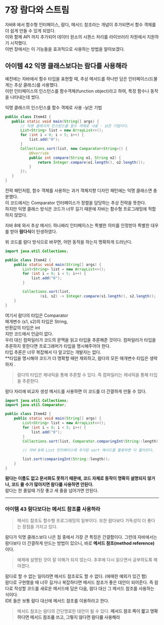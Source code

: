 # 7장 람다와 스트림  
자바8 에서 함수형 인터페이스, 람다, 메서드 참조라는 개념이 추가되면서 함수 객체를 더 쉽게 만들 수 있게 되었다.  
이와 함께 API 까지 추가되어 데이터 원소의 시퀀스 처리를 라이브러리 차원에서 지원하기 시작했다.  
이번 장에서는 이 기능들을 효과적으로 사용하는 방법을 알아보겠다.   
  
## 아이템 42 익명 클래스보다는 람다를 사용해라  
예전에는 자바에서 함수 타입을 표현할 때, 추상 메서드를 하나만 담은 인터페이스(드물게는 추상 클래스)를 사용했다.  
이런 인터페이스의 인스턴스를 함수객체(function object)라고 하여, 특정 함수나 동작을 나타내는데 썼다.  
  
익명 클래스의 인스턴스를 함수 객체로 사용 -낡은 기법 
 ```java
public class Item42 {
    public static void main(String[] args) {
        // 익명 클래시의 인스턴스를 함수 객체로 사용 - 낡은 기법이다.
        List<String> list = new ArrayList<>();
        for (int i = 0; i < 5; i++) {
            list.add("0");
        }
        Collections.sort(list, new Comparator<String>() {
            @Override
            public int compare(String o1, String o2) {
                return Integer.compare(o1.length(), o2.length());
            }
        });
    }
}
```
전략 패턴처럼, 함수 객체를 사용하는 과거 객체지향 디자인 패턴에는 익명 클래스면 충분했다.  
이 코드에서는 Comparator 인터페이스가 정렬을 담당하는 추상 전략을 뜻한다.  
하지만 익명 클래스 방식은 코드가 너무 길기 때문에 자바는 함수형 프로그래밍에 적합하지 않았다.  
  
자바 8에 와서 추상 메서드 하나짜리 인터페이스는 특별한 의미를 인정받아 특별한 대우를 받아 **람다식**이 탄생하였다. 

위 코드를 람다 방식으로 바꾸면, 어떤 동작을 하는지 명확하게 드러난다.

```java
import java.util.Collections;

public class Item42 {
    public static void main(String[] args) {
        List<String> list = new ArrayList<>();
        for (int i = 0; i < 5; i++) {
            list.add("0");
        }

        Collections.sort(list,
                (s1, s2) -> Integer.compare(s1.length(), s2.length));
    }
}
```
여기서 람다의 타입은 Comparator<String>  
매개변수 (s1, s2)의 타입은 String,  
반환값의 타입은 int  
지만 코드에서 언급이 없다.  
우리 대신 컴파일러가 코드의 문맥을 읽고 타입을 추론해준 것이다. 컴파일러가 타입을 추론하지 못한다면 프로그래머가 타입을 명시해주어야 한다.   
타입 추론은 너무 복잡해서 다 알고있는 개발자는 없다.  
**타입을 명시해야 코드가 더 명확할 때만 제외하고, 람다의 모든 매개변수 타입은 생략하자 .  
> 람다의 타입은 제네릭을 통해 추론할 수 있다. 즉 컴파일러는 제네릭을 통해 타입을 추론한다.
  
람다 자리에 비교자 생성 메서드를 사용하면 이 코드를 더 간결하게 만들 수 있다.

```java
import java.util.Collections;
import java.util.Comparator;

public class Item42 {
    public static void main(String[] args) {
        List<String> list = new ArrayList<>();
        for (int i = 0; i < 5; i++) {
            list.add("0");
        }
        Collections.sort(list, Comparator.comparingInt(String::length));
        
        // 자바 8때 List 인터페이스에 추가된 sort 메서드를 활용하면 더 짧아진다. 

        list.sort(comparingInt(String::length));
    }
}
```

**람다는 이름도 없고 문서화도 못하기 때문에, 코드 자체로 동작이 명확히 설명되지 않거나, 코드 줄 수가 많아지면 람다를 사용하면 안된다.**  
람다는 한 줄일때 가장 좋고 세 줄을 넘어가면 안된다.  
 
---  
### 아이템 43 람다보다는 메서드 참조를 사용하라   
> 메서드 참조도 함수형 프로그래밍의 일부이다. 또한 람다보다 가독성이 더 좋다는 장점을 가지고 있다.  
  
람다가 익명 클래스보다 나은 점 중에서 가장 큰 특징은 간결함이다. 그런데 자바에서는 람다보다 더 간결하게 만드는 방법이 있으니, 바로 **메서드 참조(method reference)** 이다.   
> 예제에 설명된 것이 잘 이해가 되지 않는다. 추후에 다시 읽으면서 공부하도록 해야겠다.   
  
람다로 할 수 없는 일이라면 메서드 참조로도 할 수 없다. (애매한 예외가 있긴 함)  
람다로 구현했을 때 너무 길거나 복잡하다면 메서드 참조가 좋은 대안이 되어준다. 즉 람다로 작성할 코드를 새로운 메서드에 담은 다음, 람다 대신 그 메서드 참조를 사용하는 식이다.  
IDE 들은 보통 람다 대신에 메서드 참조를 이용하라고 한다.   
> 메서드 참조는 람다의 간단명료한 대안이 될 수 있다. **메서드 참조 쪽이 짧고 명확하다면 메서드 참조를 쓰고, 그렇지 않다면 람다를 사용해라**  
  


